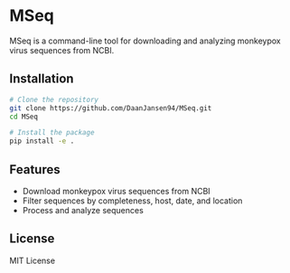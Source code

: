 # MSeq

MSeq is a command-line tool for downloading and analyzing monkeypox virus sequences from NCBI.

## Installation

```bash
# Clone the repository
git clone https://github.com/DaanJansen94/MSeq.git
cd MSeq

# Install the package
pip install -e .
```

## Features

- Download monkeypox virus sequences from NCBI
- Filter sequences by completeness, host, date, and location
- Process and analyze sequences

## License

MIT License